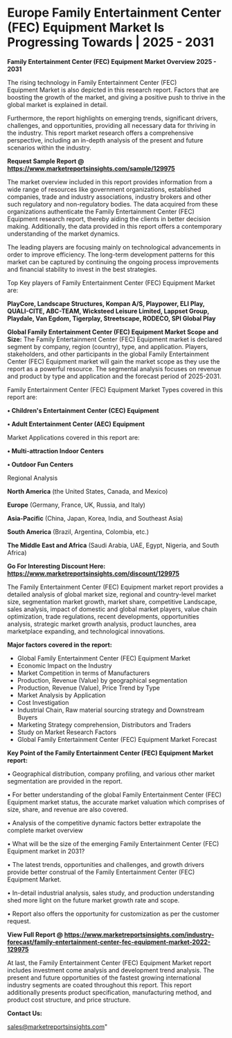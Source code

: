 # Europe Family Entertainment Center (FEC) Equipment Market Is Progressing Towards | 2025 - 2031

<Strong> Family Entertainment Center (FEC) Equipment Market Overview 2025 - 2031</strong>

The rising technology in Family Entertainment Center (FEC) Equipment Market is also depicted in this research report. Factors that are boosting the growth of the market, and giving a positive push to thrive in the global market is explained in detail.

Furthermore, the report highlights on emerging trends, significant drivers, challenges, and opportunities, providing all necessary data for thriving in the industry. This report market research offers a comprehensive perspective, including an in-depth analysis of the present and future scenarios within the industry.

<strong>Request Sample Report @ <a href=https://www.marketreportsinsights.com/sample/129975>https://www.marketreportsinsights.com/sample/129975</a></strong>

The market overview included in this report provides information from a wide range of resources like government organizations, established companies, trade and industry associations, industry brokers and other such regulatory and non-regulatory bodies. The data acquired from these organizations authenticate the Family Entertainment Center (FEC) Equipment research report, thereby aiding the clients in better decision making. Additionally, the data provided in this report offers a contemporary understanding of the market dynamics.

The leading players are focusing mainly on technological advancements in order to improve efficiency. The long-term development patterns for this market can be captured by continuing the ongoing process improvements and financial stability to invest in the best strategies.

Top Key players of Family Entertainment Center (FEC) Equipment Market are:

<strong>PlayCore, Landscape Structures, Kompan A/S, Playpower, ELI Play, QUALI-CITE, ABC-TEAM, Wicksteed Leisure Limited, Lappset Group, Playdale, Van Egdom, Tigerplay, Streetscape, RODECO, SPI Global Play</strong>

<strong><b>Global Family Entertainment Center (FEC) Equipment Market Scope and Size:</b></strong>
The Family Entertainment Center (FEC) Equipment market is declared segment by company, region (country), type, and application. Players, stakeholders, and other participants in the global Family Entertainment Center (FEC) Equipment market will gain the market scope as they use the report as a powerful resource. The segmental analysis focuses on revenue and product by type and application and the forecast period of 2025-2031.

Family Entertainment Center (FEC) Equipment Market Types covered in this report are:

<strong>• Children's Entertainment Center (CEC) Equipment

• Adult Entertainment Center (AEC) Equipment</strong>

Market Applications covered in this report are:

<strong>• Multi-attraction Indoor Centers

• Outdoor Fun Centers</strong> 

Regional Analysis

<strong>North America</strong> (the United States, Canada, and Mexico)

<strong>Europe</strong> (Germany, France, UK, Russia, and Italy)

<strong>Asia-Pacific</strong> (China, Japan, Korea, India, and Southeast Asia)

<strong>South America</strong> (Brazil, Argentina, Colombia, etc.)

<strong>The Middle East and Africa</strong> (Saudi Arabia, UAE, Egypt, Nigeria, and South Africa)

<strong>Go For Interesting Discount Here: <a href=https://www.marketreportsinsights.com/discount/129975>https://www.marketreportsinsights.com/discount/129975</a></strong>

The Family Entertainment Center (FEC) Equipment market report provides a detailed analysis of global market size, regional and country-level market size, segmentation market growth, market share, competitive Landscape, sales analysis, impact of domestic and global market players, value chain optimization, trade regulations, recent developments, opportunities analysis, strategic market growth analysis, product launches, area marketplace expanding, and technological innovations.

<strong><b>Major factors covered in the report:</b></strong>
<ul>
  <li>Global Family Entertainment Center (FEC) Equipment Market </li>
  <li>Economic Impact on the Industry</li>
  <li>Market Competition in terms of Manufacturers</li>
  <li>Production, Revenue (Value) by geographical segmentation</li>
  <li>Production, Revenue (Value), Price Trend by Type</li>
  <li>Market Analysis by Application</li>
  <li>Cost Investigation</li>
  <li>Industrial Chain, Raw material sourcing strategy and Downstream Buyers</li>
  <li>Marketing Strategy comprehension, Distributors and Traders</li>
  <li>Study on Market Research Factors</li>
  <li>Global Family Entertainment Center (FEC) Equipment Market Forecast</li>
</ul>

<strong><b>Key Point of the Family Entertainment Center (FEC) Equipment Market report:</b></strong>

• Geographical distribution, company profiling, and various other market segmentation are provided in the report.

• For better understanding of the global Family Entertainment Center (FEC) Equipment market status, the accurate market valuation which comprises of size, share, and revenue are also covered.

• Analysis of the competitive dynamic factors better extrapolate the complete market overview

• What will be the size of the emerging Family Entertainment Center (FEC) Equipment market in 2031?

• The latest trends, opportunities and challenges, and growth drivers provide better construal of the Family Entertainment Center (FEC) Equipment Market.

• In-detail industrial analysis, sales study, and production understanding shed more light on the future market growth rate and scope.

• Report also offers the opportunity for customization as per the customer request.

<strong><b>View Full Report @ <a href=https://www.marketreportsinsights.com/industry-forecast/family-entertainment-center-fec-equipment-market-2022-129975>https://www.marketreportsinsights.com/industry-forecast/family-entertainment-center-fec-equipment-market-2022-129975</a></b></strong>


At last, the Family Entertainment Center (FEC) Equipment Market report includes investment come analysis and development trend analysis. The present and future opportunities of the fastest growing international industry segments are coated throughout this report. This report additionally presents product specification, manufacturing method, and product cost structure, and price structure.

<strong>Contact Us:</strong>

sales@marketreportsinsights.com"
